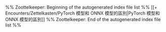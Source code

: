 %% Zoottelkeeper: Beginning of the autogenerated index file list  %%
 [[+ Encounters/Zettelkasten/PyTorch 模型和 ONNX 模型的區別|PyTorch 模型和 ONNX 模型的區別]]
%% Zoottelkeeper: End of the autogenerated index file list  %%
